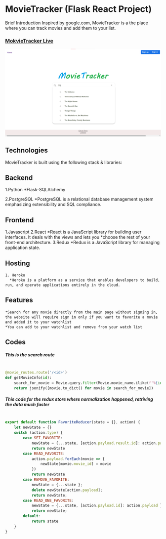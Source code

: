 # MovieTracker (Flask React Project)

Brief Introduction Inspired by google.com, MovieTracker is a the place where you can track movies and add them to your list.

### [MokvieTracker Live](https://movie-tracker-aa.herokuapp.com)

![Alt text](https://github.com/Ace-0101/MovieTracker/blob/main/movieTrackerPage.png)

## Technologies
   MovieTracker is built using the following stack & libraries:
   
   
## Backend 
   1.Python 
      *Flask-SQLAlchemy

   2.PostgreSQL
      *PostgreSQL is a relational database management system emphasizing extensibility and SQL compliance.
   

## Frontend

   1.Javascript
   2.React
      *React is a JavaScript library for building user interfaces. It deals with the views and lets you        *choose the rest of your front-end architecture.
   3.Redux
      *Redux is a JavaScript library for managing application state.
      

## Hosting 
    1. Heroku
      *Heroku is a platform as a service that enables developers to build, run, and operate applications entirely in the cloud.
      
## Features

    *Search for any movie directly from the main page without signing in, the website will require sign in only if you want to favorite a movie and added it to your watchlist
    *You can add to your watchlist and remove from your watch list
   

   
## Codes
##### This is the search route 
```python 

@movie_routes.route('/<id>')
def getMovieInfo(id):
    search_for_movie = Movie.query.filter(Movie.movie_name.ilike(f'%{id}%')).limit(7) #taking out the % sign will make the search only for starts with 
    return jsonify([movie.to_dict() for movie in search_for_movie])
```
   
##### This code for the redux store where normalization happened, retriving the data much faster 
``` javascript

export default function FavoriteReducer(state = {}, action) {
    let newState = {}
    switch (action.type) {
        case SET_FAVORITE:
            newState = {...state, [action.payload.result.id]: action.payload.result }
            return newState
        case READ_FAVORITE:
            action.payload.forEach(movie => {
                newState[movie.movie_id] = movie
            })
            return newState
        case REMOVE_FAVORITE:
            newState = {...state };
            delete newState[action.payload];
            return newState;
        case READ_ONE_FAVORITE:
            newState = {...state, [action.payload.id]: action.payload }
            return newState;
        default:
            return state
    }
}
```
